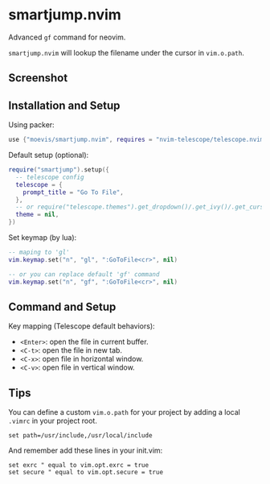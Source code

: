 # smartjump.nvim

Advanced `gf` command for neovim.

`smartjump.nvim` will lookup the filename under the cursor in `vim.o.path`.

## Screenshot

## Installation and Setup

Using packer:

```lua
use {"moevis/smartjump.nvim", requires = "nvim-telescope/telescope.nvim"}
```

Default setup (optional):

```lua
require("smartjump").setup({
  -- telescope config
  telescope = {
    prompt_title = "Go To File",
  },
  -- or require("telescope.themes").get_dropdown()/.get_ivy()/.get_cursor()
  theme = nil,
})
```

Set keymap (by lua):

```lua
-- maping to 'gl'
vim.keymap.set("n", "gl", ":GoToFile<cr>", nil)

-- or you can replace default 'gf' command
vim.keymap.set("n", "gf", ":GoToFile<cr>", nil)
```

## Command and Setup

Key mapping (Telescope default behaviors):
  - `<Enter>`: open the file in current buffer.
  - `<C-t>`: open the file in new tab.
  - `<C-x>`: open file in horizontal window.
  - `<C-v>`: open file in vertical window.

## Tips

You can define a custom `vim.o.path` for your project by adding a local `.vimrc` in your project root.

```vimscript
set path=/usr/include,/usr/local/include
```

And remember add these lines in your init.vim:

```vimscript
set exrc " equal to vim.opt.exrc = true
set secure " equal to vim.opt.secure = true
```
